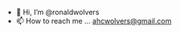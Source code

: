 - 👋 Hi, I’m @ronaldwolvers
- 📫 How to reach me ... ahcwolvers@gmail.com

<!---
ronaldwolvers/ronaldwolvers is a ✨ special ✨ repository because its `README.md` (this file) appears on your GitHub profile.
You can click the Preview link to take a look at your changes.
--->
